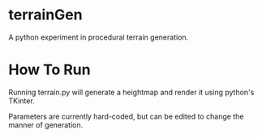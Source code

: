 terrainGen
==========

A python experiment in procedural terrain generation.

How To Run
==========

Running terrain.py will generate a heightmap and render it using python's TKinter. 

Parameters are currently hard-coded, but can be edited to change the manner of generation.
